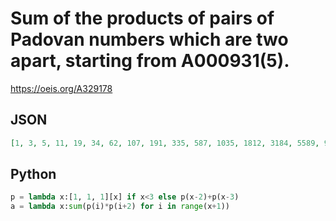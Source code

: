 # Sum of the products of pairs of Padovan numbers which are two apart, starting from A000931\(5\)\.
https://oeis.org/A329178
## JSON
```JSON
[1, 3, 5, 11, 19, 34, 62, 107, 191, 335, 587, 1035, 1812, 3184, 5589, 9803, 17213, 30199, 52999, 93014, 163214, 286439, 502655, 882095, 1547991, 2716503, 4767160, 8365776, 14680889, 25763219, 45211237, 79340227, 139232411, 244335770, 428779502, 752455475]
```
## Python
```Python
p = lambda x:[1, 1, 1][x] if x<3 else p(x-2)+p(x-3)
a = lambda x:sum(p(i)*p(i+2) for i in range(x+1))
```
